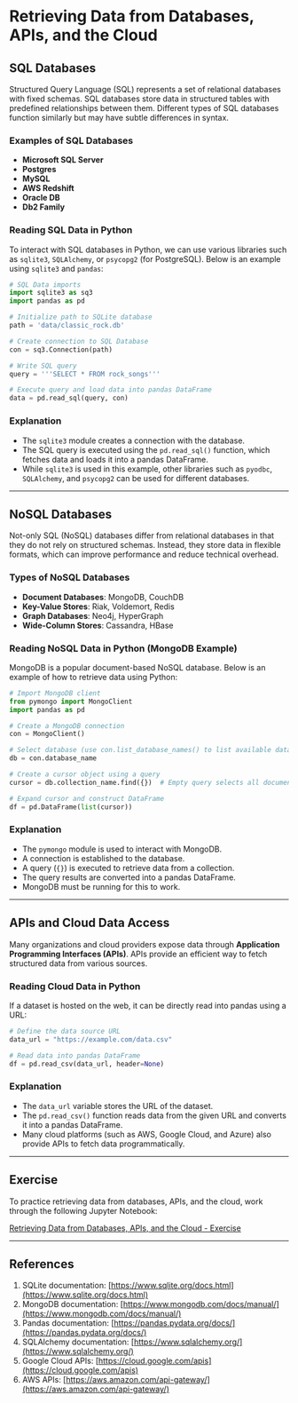 # Retrieving Data from Databases, APIs, and the Cloud

## SQL Databases
Structured Query Language (SQL) represents a set of relational databases with fixed schemas. SQL databases store data in structured tables with predefined relationships between them. Different types of SQL databases function similarly but may have subtle differences in syntax.

### Examples of SQL Databases
- **Microsoft SQL Server**
- **Postgres**
- **MySQL**
- **AWS Redshift**
- **Oracle DB**
- **Db2 Family**

### Reading SQL Data in Python
To interact with SQL databases in Python, we can use various libraries such as `sqlite3`, `SQLAlchemy`, or `psycopg2` (for PostgreSQL). Below is an example using `sqlite3` and `pandas`:

```python
# SQL Data imports
import sqlite3 as sq3
import pandas as pd

# Initialize path to SQLite database
path = 'data/classic_rock.db'

# Create connection to SQL Database
con = sq3.Connection(path)

# Write SQL query
query = '''SELECT * FROM rock_songs'''

# Execute query and load data into pandas DataFrame
data = pd.read_sql(query, con)
```

### Explanation
- The `sqlite3` module creates a connection with the database.
- The SQL query is executed using the `pd.read_sql()` function, which fetches data and loads it into a pandas DataFrame.
- While `sqlite3` is used in this example, other libraries such as `pyodbc`, `SQLAlchemy`, and `psycopg2` can be used for different databases.

---

## NoSQL Databases
Not-only SQL (NoSQL) databases differ from relational databases in that they do not rely on structured schemas. Instead, they store data in flexible formats, which can improve performance and reduce technical overhead.

### Types of NoSQL Databases
- **Document Databases**: MongoDB, CouchDB
- **Key-Value Stores**: Riak, Voldemort, Redis
- **Graph Databases**: Neo4j, HyperGraph
- **Wide-Column Stores**: Cassandra, HBase

### Reading NoSQL Data in Python (MongoDB Example)
MongoDB is a popular document-based NoSQL database. Below is an example of how to retrieve data using Python:

```python
# Import MongoDB client
from pymongo import MongoClient
import pandas as pd

# Create a MongoDB connection
con = MongoClient()

# Select database (use con.list_database_names() to list available databases)
db = con.database_name

# Create a cursor object using a query
cursor = db.collection_name.find({})  # Empty query selects all documents

# Expand cursor and construct DataFrame
df = pd.DataFrame(list(cursor))
```

### Explanation
- The `pymongo` module is used to interact with MongoDB.
- A connection is established to the database.
- A query (`{}`) is executed to retrieve data from a collection.
- The query results are converted into a pandas DataFrame.
- MongoDB must be running for this to work.

---

## APIs and Cloud Data Access
Many organizations and cloud providers expose data through **Application Programming Interfaces (APIs)**. APIs provide an efficient way to fetch structured data from various sources.

### Reading Cloud Data in Python
If a dataset is hosted on the web, it can be directly read into pandas using a URL:

```python
# Define the data source URL
data_url = "https://example.com/data.csv"

# Read data into pandas DataFrame
df = pd.read_csv(data_url, header=None)
```

### Explanation
- The `data_url` variable stores the URL of the dataset.
- The `pd.read_csv()` function reads data from the given URL and converts it into a pandas DataFrame.
- Many cloud platforms (such as AWS, Google Cloud, and Azure) also provide APIs to fetch data programmatically.

---

## Exercise
To practice retrieving data from databases, APIs, and the cloud, work through the following Jupyter Notebook:

[Retrieving Data from Databases, APIs, and the Cloud - Exercise](https://github.com/team-codebug/ml-specialisation/blob/main/9_Retrieving_Data_from_Databases_APIs_And_The_Cloud.ipynb)

---

## References
1. SQLite documentation: [https://www.sqlite.org/docs.html](https://www.sqlite.org/docs.html)
2. MongoDB documentation: [https://www.mongodb.com/docs/manual/](https://www.mongodb.com/docs/manual/)
3. Pandas documentation: [https://pandas.pydata.org/docs/](https://pandas.pydata.org/docs/)
4. SQLAlchemy documentation: [https://www.sqlalchemy.org/](https://www.sqlalchemy.org/)
5. Google Cloud APIs: [https://cloud.google.com/apis](https://cloud.google.com/apis)
6. AWS APIs: [https://aws.amazon.com/api-gateway/](https://aws.amazon.com/api-gateway/)
